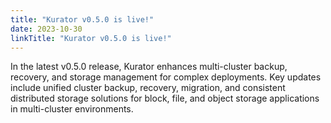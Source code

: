 ```yaml
---
title: "Kurator v0.5.0 is live!"
date: 2023-10-30
linkTitle: "Kurator v0.5.0 is live!"
---
```


In the latest v0.5.0 release, Kurator enhances multi-cluster backup, recovery, and storage management for complex deployments. Key updates include unified cluster backup, recovery, migration, and consistent distributed storage solutions for block, file, and object storage applications in multi-cluster environments.
